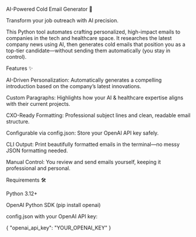 AI-Powered Cold Email Generator 🚀

Transform your job outreach with AI precision.

This Python tool automates crafting personalized, high-impact emails to companies in the tech and healthcare space. It researches the latest company news using AI, then generates cold emails that position you as a top-tier candidate—without sending them automatically (you stay in control).

Features ✨

AI-Driven Personalization: Automatically generates a compelling introduction based on the company’s latest innovations.

Custom Paragraphs: Highlights how your AI & healthcare expertise aligns with their current projects.

CXO-Ready Formatting: Professional subject lines and clean, readable email structure.

Configurable via config.json: Store your OpenAI API key safely.

CLI Output: Print beautifully formatted emails in the terminal—no messy JSON formatting needed.

Manual Control: You review and send emails yourself, keeping it professional and personal.

Requirements 🛠️

Python 3.12+

OpenAI Python SDK (pip install openai)

config.json with your OpenAI API key:

{
  "openai_api_key": "YOUR_OPENAI_KEY"
}
